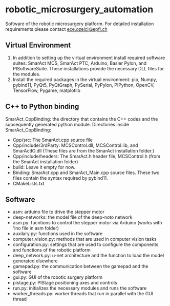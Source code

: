 # robotic_microsurgery_automation
Software of the robotic microsurgery platform.
For detailed installation requirements please contact ece.ozelci@epfl.ch
## Virtual Environment
1. In addition to setting up the virtual environment install required software suites: SmarAct MCS, SmarAct PTC, Arduino, Basler Pylon, and PISoftwareSuite. These installations provide the necessary DLL files for the modules.
2. Install the required packages in the virtual environment: pip, Numpy, pybind11, PyQt5, PyQtGraph, PySerial, PyPylon, PIPython, OpenCV, TensorFlow, Pygame, matplotlib
## C++ to Python binding
SmarAct_CppBinding: the directory that contains the C++ codes and the subsequently generated python module.
Directories inside SmarAct_CppBinding:
- Cpp/src: The SmarAct.cpp source file
- Cpp/include/3rdParty: MCSControl.dll, MCSControl.lib, and SmarActIO.dll (These files are from the SmarAct installation folder.)
- Cpp/include/headers: The SmarAct.h header file, MCSControl.h (from the SmarAct installation folder)
- build: Leave it empty for now.
- Binding: SmarAct.cpp and SmarAct_Main.cpp source files. These two files contain the syntax required by pybind11.
- CMakeLists.txt
## Software
- asm: arduino file to drive the stepper motor
- deep-networks: the model file of the deep-noto network 
- asm.py: fucntions to control the stepper motor via Arduino (works with 'ino file in asm folder) 
- auxilary.py: functions used in the software
- computer_vision.py: methods that are used in computer vision tasks
- configuration.py: settings that are used to configure the components and functions of the robotic platform
- deep_network.py: u-net architecture and the function to load the model generated elsewhere
- gamepad.py: the communication between the gamepad and the software
- gui.py: GUI of the robotic surgery platform
- pistage.py: PIStage positioning axes and controls
- run.py: initializes the necessary modules and runs the software
- worker_threads.py: worker threads that run in parallel with the GUI thread 
